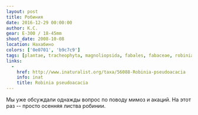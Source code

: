 ```yaml
---
layout: post
title: Робиния
date: 2016-12-29 00:00:00
author: К.С.
gear: E-300 / 18-45mm
shoot_date: 2008-10-08
location: Нахабино
colors: ['0e0701', 'b9c7c9']
tags: [plantae, tracheophyta, magnoliopsida, fabales, fabaceae, robinia, robinia pseudoacacia]
links:
  -
    href: http://www.inaturalist.org/taxa/56088-Robinia-pseudoacacia
    info: inat
    title: Robinia pseudoacacia
---
```


Мы уже обсуждали однажды вопрос по поводу мимоз и акаций. На этот раз -- просто осенняя листва робинии.
